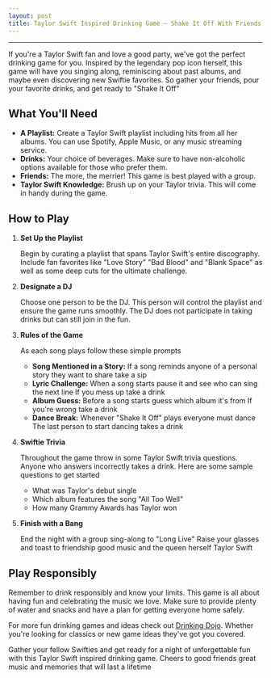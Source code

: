```yaml
---
layout: post
title: Taylor Swift Inspired Drinking Game – Shake It Off With Friends
---
```



---

If you're a Taylor Swift fan and love a good party, we've got the perfect drinking game for you. Inspired by the legendary pop icon herself, this game will have you singing along, reminiscing about past albums, and maybe even discovering new Swiftie favorites. So gather your friends, pour your favorite drinks, and get ready to "Shake It Off"

## What You'll Need

- **A Playlist:** Create a Taylor Swift playlist including hits from all her albums. You can use Spotify, Apple Music, or any music streaming service.
- **Drinks:** Your choice of beverages. Make sure to have non-alcoholic options available for those who prefer them.
- **Friends:** The more, the merrier! This game is best played with a group.
- **Taylor Swift Knowledge:** Brush up on your Taylor trivia. This will come in handy during the game.

## How to Play

1. **Set Up the Playlist**
   
   Begin by curating a playlist that spans Taylor Swift's entire discography. Include fan favorites like "Love Story" "Bad Blood" and "Blank Space" as well as some deep cuts for the ultimate challenge.

2. **Designate a DJ**

   Choose one person to be the DJ. This person will control the playlist and ensure the game runs smoothly. The DJ does not participate in taking drinks but can still join in the fun.

3. **Rules of the Game**

   As each song plays follow these simple prompts

   - **Song Mentioned in a Story:** If a song reminds anyone of a personal story they want to share take a sip 
   - **Lyric Challenge:** When a song starts pause it and see who can sing the next line If you mess up take a drink
   - **Album Guess:** Before a song starts guess which album it's from If you're wrong take a drink
   - **Dance Break:** Whenever "Shake It Off" plays everyone must dance The last person to start dancing takes a drink

4. **Swiftie Trivia**

   Throughout the game throw in some Taylor Swift trivia questions. Anyone who answers incorrectly takes a drink. Here are some sample questions to get started

   - What was Taylor's debut single
   - Which album features the song "All Too Well"
   - How many Grammy Awards has Taylor won

5. **Finish with a Bang**

   End the night with a group sing-along to "Long Live" Raise your glasses and toast to friendship good music and the queen herself Taylor Swift

## Play Responsibly

Remember to drink responsibly and know your limits. This game is all about having fun and celebrating the music we love. Make sure to provide plenty of water and snacks and have a plan for getting everyone home safely.

For more fun drinking games and ideas check out [Drinking Dojo](https://drinkingdojo.com/). Whether you're looking for classics or new game ideas they've got you covered.

Gather your fellow Swifties and get ready for a night of unforgettable fun with this Taylor Swift inspired drinking game. Cheers to good friends great music and memories that will last a lifetime